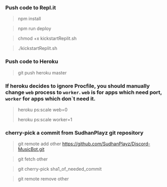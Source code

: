 ### Push code to Repl.it
>npm install

>npm run deploy

>chmod +x kickstartReplit.sh

>./kickstartReplit.sh


### Push code to Heroku

> git push heroku master

### If heroku decides to ignore Procfile, you should manually change `web` process to `worker`. `web` is for  apps which need port, `worker` for apps which don`t need it.
> heroku ps:scale web=0
>
> heroku ps:scale worker=1

### cherry-pick a commit from SudhanPlayz git repository

> git remote add other https://github.com/SudhanPlayz/Discord-MusicBot.git

> git fetch other

> git cherry-pick sha1_of_needed_commit

> git remote remove other
